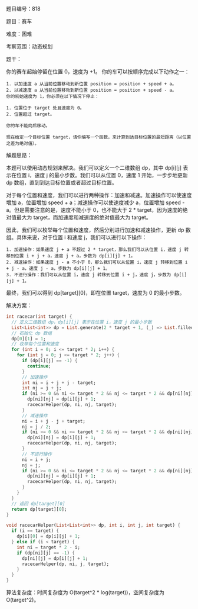 题目编号：818

题目：赛车

难度：困难

考察范围：动态规划

题干：

你的赛车起始停留在位置 0，速度为 +1。 你的车可以按顺序完成以下动作之一：

    1. 以加速度 a 从当前位置移动到新位置 position = position + speed + a。
    2. 以减速度 a 从当前位置移动到新位置 position = position + speed - a。
    你的初始速度为 1，你必须在以下情况下停止：

    1. 位置位于 target 处且速度为 0。
    2. 位置超过 target。

    你的车不能向后移动。

    现在给定一个目标位置 target，请你编写一个函数，来计算到达目标位置的最短距离（以位置之差为绝对值）。

解题思路：

本题可以使用动态规划来解决。我们可以定义一个二维数组 dp，其中 dp[i][j] 表示在位置 i，速度 j 的最小步数。我们可以从位置 0，速度 1 开始，一步步地更新 dp 数组，直到到达目标位置或者超过目标位置。

对于每个位置和速度，我们可以进行两种操作：加速和减速。加速操作可以使速度增加 a，位置增加 speed + a；减速操作可以使速度减少 a，位置增加 speed - a。但是需要注意的是，速度不能小于 0，也不能大于 2 * target，因为速度的绝对值最大为 target，而加速度和减速度的绝对值最大为 target。

因此，我们可以枚举每个位置和速度，然后分别进行加速和减速操作，更新 dp 数组。具体来说，对于位置 i 和速度 j，我们可以进行以下操作：

    1. 加速操作：如果速度 j + a 不超过 2 * target，那么我们可以从位置 i，速度 j 转移到位置 i + j + a，速度 j + a，步数为 dp[i][j] + 1。
    2. 减速操作：如果速度 j - a 不小于 0，那么我们可以从位置 i，速度 j 转移到位置 i + j - a，速度 j - a，步数为 dp[i][j] + 1。
    3. 不进行操作：我们可以从位置 i，速度 j 转移到位置 i + j，速度 j，步数为 dp[i][j] + 1。

最终，我们可以得到 dp[target][0]，即在位置 target，速度为 0 的最小步数。

解决方案：

```dart
int racecar(int target) {
  // 定义二维数组 dp，dp[i][j] 表示在位置 i，速度 j 的最小步数
  List<List<int>> dp = List.generate(2 * target + 1, (_) => List.filled(2 * target + 1, -1));
  // 初始化 dp 数组
  dp[0][1] = 1;
  // 枚举每个位置和速度
  for (int i = 0; i <= target * 2; i++) {
    for (int j = 0; j <= target * 2; j++) {
      if (dp[i][j] == -1) {
        continue;
      }
      // 加速操作
      int ni = i + j + j - target;
      int nj = j + j;
      if (ni >= 0 && ni <= target * 2 && nj <= target * 2 && dp[ni][nj] == -1) {
        dp[ni][nj] = dp[i][j] + 1;
        racecarHelper(dp, ni, nj, target);
      }
      // 减速操作
      ni = i + j - j + target;
      nj = j / 2;
      if (ni >= 0 && ni <= target * 2 && nj <= target * 2 && dp[ni][nj] == -1) {
        dp[ni][nj] = dp[i][j] + 1;
        racecarHelper(dp, ni, nj, target);
      }
      // 不进行操作
      ni = i + j;
      nj = j;
      if (ni >= 0 && ni <= target * 2 && nj <= target * 2 && dp[ni][nj] == -1) {
        dp[ni][nj] = dp[i][j] + 1;
        racecarHelper(dp, ni, nj, target);
      }
    }
  }
  // 返回 dp[target][0]
  return dp[target][0];
}

void racecarHelper(List<List<int>> dp, int i, int j, int target) {
  if (i == target) {
    dp[i][0] = dp[i][j] + 1;
  } else if (i < target) {
    int ni = target * 2 - i;
    if (dp[ni][j] == -1) {
      dp[ni][j] = dp[i][j] + 1;
      racecarHelper(dp, ni, j, target);
    }
  }
}
```

算法复杂度：时间复杂度为 O(target^2 * log(target))，空间复杂度为 O(target^2)。